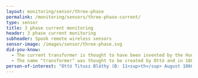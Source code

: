 ```yaml
---
layout: monitoring/sensor/three-phase
permalink: /monitoring/sensors/three-phase-current/
type: sensor
title: 3 phase current monitoring
header: 3 phase current monitoring
subheader: Spook remote wireless sensors
sensor-image: /images/sensor/three-phase.svg
did-you-know:
  - The current transformer is thought to have been invented by the Hungarian electrical engineer Ottó Titusz Bláthy. Ottó was a prolific inventor and during his career, he became the co-inventor of the modern electric transformer, the AC Watt-Hour meter which was patented by him in the autumn of 1889, the tension regulator, the motor capacitor and the turbo generator.  
  - The name "transformer" was thought to be created by Ottó and in 1885 the ZBD model alternating-current transformer was invented by him and two other Hungarian engineers Miksa Déri and Károly Zipernowsky. (ZBD comes from the initials of their names). In the autumn of 1889 he patented the AC watt-meter.
person-of-interest: "Ottó Titusz Bláthy (B: 11<sup>th</sup> August 1860 – D: 26<sup>th</sup> September 1939)"
---
```

